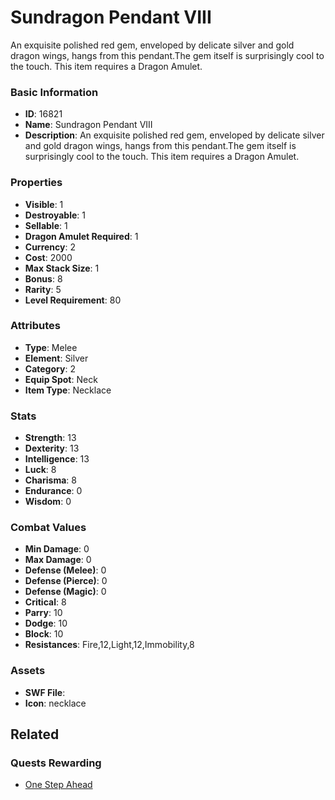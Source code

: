 # Sundragon Pendant VIII

An exquisite polished red gem, enveloped by delicate silver and gold dragon wings, hangs from this pendant.The gem itself is surprisingly cool to the touch. This item requires a Dragon Amulet.

### Basic Information

- **ID**: 16821
- **Name**: Sundragon Pendant VIII
- **Description**: An exquisite polished red gem, enveloped by delicate silver and gold dragon wings, hangs from this pendant.The gem itself is surprisingly cool to the touch. This item requires a Dragon Amulet.

### Properties

- **Visible**: 1
- **Destroyable**: 1
- **Sellable**: 1
- **Dragon Amulet Required**: 1
- **Currency**: 2
- **Cost**: 2000
- **Max Stack Size**: 1
- **Bonus**: 8
- **Rarity**: 5
- **Level Requirement**: 80

### Attributes

- **Type**: Melee
- **Element**: Silver
- **Category**: 2
- **Equip Spot**: Neck
- **Item Type**: Necklace

### Stats

- **Strength**: 13
- **Dexterity**: 13
- **Intelligence**: 13
- **Luck**: 8
- **Charisma**: 8
- **Endurance**: 0
- **Wisdom**: 0

### Combat Values

- **Min Damage**: 0
- **Max Damage**: 0
- **Defense (Melee)**: 0
- **Defense (Pierce)**: 0
- **Defense (Magic)**: 0
- **Critical**: 8
- **Parry**: 10
- **Dodge**: 10
- **Block**: 10
- **Resistances**: Fire,12,Light,12,Immobility,8

### Assets

- **SWF File**: 
- **Icon**: necklace

## Related

### Quests Rewarding

- [One Step Ahead](../quests/1395-one-step-ahead.md)

